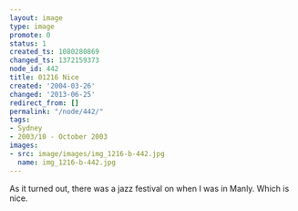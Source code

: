 ```yaml
---
layout: image
type: image
promote: 0
status: 1
created_ts: 1080280869
changed_ts: 1372159373
node_id: 442
title: 01216 Nice
created: '2004-03-26'
changed: '2013-06-25'
redirect_from: []
permalink: "/node/442/"
tags:
- Sydney
- 2003/10 - October 2003
images:
- src: image/images/img_1216-b-442.jpg
  name: img_1216-b-442.jpg
---
```

As it turned out, there was a jazz festival on when I was in Manly.  Which is nice.
